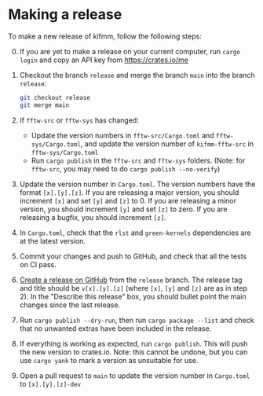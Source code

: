 # Making a release

To make a new release of kifmm, follow the following steps:

0) If you are yet to make a release on your current computer, run `cargo login` and copy an API
   key from https://crates.io/me

1) Checkout the branch `release` and merge the branch `main` into the branch `release`:
   ```bash
   git checkout release
   git merge main
   ```

2) If `fftw-src` or `fftw-sys` has changed:
    * Update the version numbers in `fftw-src/Cargo.toml` and `fftw-sys/Cargo.toml`,
      and update the version number of `kifmm-fftw-src` in `fftw-sys/Cargo.toml`
    * Run `cargo publish` in the `fftw-src` and `fftw-sys` folders.
      (Note: for `fftw-src`, you may need to do `cargo publish --no-verify`)

3) Update the version number in `Cargo.toml`.
   The version numbers have the format `[x].[y].[z]`. If you are releasing a major
   version, you should increment `[x]` and set `[y]` and `[z]` to 0.
   If you are releasing a minor version, you should increment `[y]` and set `[z]`
   to zero. If you are releasing a bugfix, you should increment `[z]`.

4) In `Cargo.toml`, check that the `rlst` and `green-kernels` dependencies are at the latest version.

5) Commit your changes and push to GitHub, and check that all the tests on CI pass.

6) [Create a release on GitHub](https://github.com/bempp/green-kernels/releases/new) from the `release` branch.
   The release tag and title should be `v[x].[y].[z]` (where `[x]`, `[y]` and `[z]` are as in step 2).
   In the "Describe this release" box, you should bullet point the main changes since the last
   release.

7) Run `cargo publish --dry-run`, then run `cargo package --list` and
   check that no unwanted extras have been included in the release.

8) If everything is working as expected, run `cargo publish`. This will push the new version to
   crates.io. Note: this cannot be undone, but you can use `cargo yank` to mark a version as
   unsuitable for use.

9) Open a pull request to `main` to update the version number in `Cargo.toml` to `[x].[y].[z]-dev`

